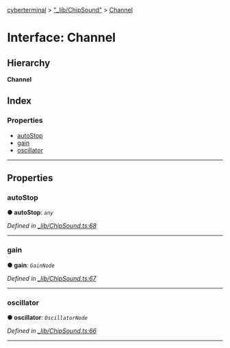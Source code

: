 [cyberterminal](../README.md) > ["_lib/ChipSound"](../modules/__lib_chipsound_.md) > [Channel](../interfaces/__lib_chipsound_.channel.md)

# Interface: Channel

## Hierarchy

**Channel**

## Index

### Properties

* [autoStop](__lib_chipsound_.channel.md#autostop)
* [gain](__lib_chipsound_.channel.md#gain)
* [oscillator](__lib_chipsound_.channel.md#oscillator)

---

## Properties

<a id="autostop"></a>

###  autoStop

**● autoStop**: *`any`*

*Defined in [_lib/ChipSound.ts:68](https://github.com/FantasyInternet/cyberterminal/blob/HEAD/src/script/_lib/ChipSound.ts#L68)*

___
<a id="gain"></a>

###  gain

**● gain**: *`GainNode`*

*Defined in [_lib/ChipSound.ts:67](https://github.com/FantasyInternet/cyberterminal/blob/HEAD/src/script/_lib/ChipSound.ts#L67)*

___
<a id="oscillator"></a>

###  oscillator

**● oscillator**: *`OscillatorNode`*

*Defined in [_lib/ChipSound.ts:66](https://github.com/FantasyInternet/cyberterminal/blob/HEAD/src/script/_lib/ChipSound.ts#L66)*

___

